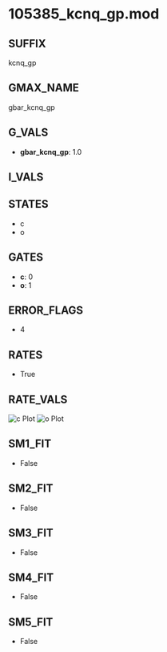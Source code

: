 # 105385_kcnq_gp.mod

## SUFFIX

kcnq_gp

## GMAX_NAME

gbar_kcnq_gp

## G_VALS

- **gbar_kcnq_gp**: 1.0

## I_VALS


## STATES

- c
- o

## GATES

- **c**: 0
- **o**: 1

## ERROR_FLAGS

- 4

## RATES

- True

## RATE_VALS

![c Plot](/Users/pbozelos/Dropbox/icg-Chai-Panos/supermodels/output_markdown_files/K/105385_kcnq_gp.mod/images/c.png)
![o Plot](/Users/pbozelos/Dropbox/icg-Chai-Panos/supermodels/output_markdown_files/K/105385_kcnq_gp.mod/images/o.png)

## SM1_FIT

- False

## SM2_FIT

- False

## SM3_FIT

- False

## SM4_FIT

- False

## SM5_FIT

- False

